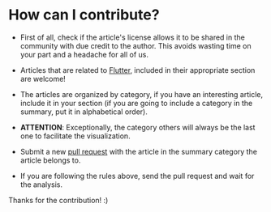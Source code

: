 # How can I contribute?

- First of all, check if the article's license allows it to be shared in the community with due credit to the author. This avoids wasting time on your part and a headache for all of us.

- Articles that are related to [Flutter](https://flutter.dev/), included in their appropriate section are welcome!

- The articles are organized by category, if you have an interesting article, include it in your section (if you are going to include a category in the summary, put it in alphabetical order).

- **ATTENTION**: Exceptionally, the category others will always be the last one to facilitate the visualization.

- Submit a new [pull request](https://github.com/lucalves/artigos-flutter/pulls) with the article in the summary category the article belongs to.

- If you are following the rules above, send the pull request and wait for the analysis.

Thanks for the contribution! :)
